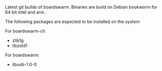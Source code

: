 Latest git builds of boardswarm. Binaries are build on Debian
bookworm for 64 bit intel and arm.

The following packages are expected to be installed on the system

For boardswarm-cli:
* zlib1g
* libzstd1

For boardswarm:
* libusb-1.0-0
